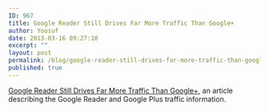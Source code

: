 ```yaml
---
ID: 967
title: Google Reader Still Drives Far More Traffic Than Google+
author: Yoosuf
date: 2013-03-16 09:27:10
excerpt: ""
layout: post
permalink: /blog/google-reader-still-drives-far-more-traffic-than-google/
published: true
---
```


[Google Reader Still Drives Far More Traffic Than Google+](http://www.buzzfeed.com/jwherrman/google-reader-still-sends-far-more-traffic-than-google), an article describing the Google Reader and Google Plus traffic information.
